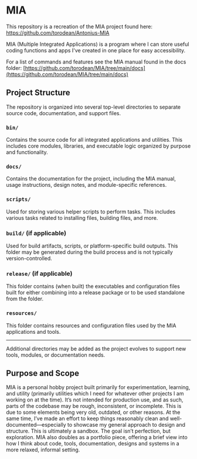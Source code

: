 # MIA
This repository is a recreation of the MIA project found here: https://github.com/torodean/Antonius-MIA

MIA (Multiple Integrated Applications) is a program where I can store useful coding functions and apps I've created in one place for easy accessibility.

For a list of commands and features see the MIA manual found in the docs folder: [https://github.com/torodean/MIA/tree/main/docs](https://github.com/torodean/MIA/tree/main/docs)

## Project Structure

The repository is organized into several top-level directories to separate source code, documentation, and support files.

### `bin/`
Contains the source code for all integrated applications and utilities. This includes core modules, libraries, and executable logic organized by purpose and functionality.

### `docs/`
Contains the documentation for the project, including the MIA manual, usage instructions, design notes, and module-specific references.

### `scripts/`
Used for storing various helper scripts to perform tasks. This includes various tasks related to installing files, building files, and more.

### `build/` (if applicable)
Used for build artifacts, scripts, or platform-specific build outputs. This folder may be generated during the build process and is not typically version-controlled.

### `release/` (if applicable)
This folder contains (when built) the executables and configuration files built for either combining into a release package or to be used standalone from the folder.

### `resources/` 
This folder contains resources and configuration files used by the MIA applications and tools.

---

Additional directories may be added as the project evolves to support new tools, modules, or documentation needs.

## Purpose and Scope 

MIA is a personal hobby project built primarily for experimentation, learning, and utility (primarily utilities which I need for whatever other projects I am working on at the time). It’s not intended for production use, and as such, parts of the codebase may be rough, inconsistent, or incomplete. This is due to some elements being very old, outdated, or other reasons. At the same time, I’ve made an effort to keep things reasonably clean and well-documented—especially to showcase my general approach to design and structure. This is ultimately a sandbox. The goal isn’t perfection, but exploration. MIA also doubles as a portfolio piece, offering a brief view into how I think about code, tools, documentation, designs and systems in a more relaxed, informal setting.
